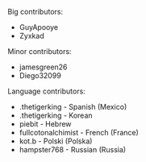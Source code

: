 Big contributors:
- GuyApooye
- Zyxkad

Minor contributors:
- jamesgreen26
- Diego32099

Language contributors:
- .thetigerking - Spanish (Mexico)
- .thetigerking - Korean
- piebit - Hebrew
- fullcotonalchimist - French (France)
- kot.b - Polski (Polska)
- hampster768 - Russian (Russia)